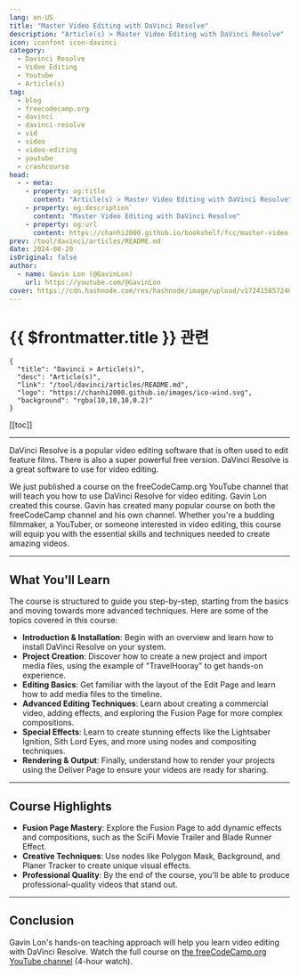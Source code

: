 ```yaml
---
lang: en-US
title: "Master Video Editing with DaVinci Resolve"
description: "Article(s) > Master Video Editing with DaVinci Resolve"
icon: iconfont icon-davinci
category: 
  - Davinci Resolve
  - Video Editing
  - Youtube
  - Article(s)
tag: 
  - blog
  - freecodecamp.org
  - davinci
  - davinci-resolve
  - vid
  - video
  - video-editing
  - youtube
  - crashcourse
head:
  - - meta:
    - property: og:title
      content: "Article(s) > Master Video Editing with DaVinci Resolve"
    - property: og:description`
      content: "Master Video Editing with DaVinci Resolve"
    - property: og:url
      content: https://chanhi2000.github.io/bookshelf/fcc/master-video-editing-with-davinci-resolve.html
prev: /tool/davinci/articles/README.md
date: 2024-08-20
isOriginal: false
author:
  - name: Gavin Lon (@GavinLon)
    url: https://youtube.com/@GavinLon
cover: https://cdn.hashnode.com/res/hashnode/image/upload/v1724158572406/4cd99bcb-c8a7-4898-bc78-1dc0f49bcbe6.png
---
```


# {{ $frontmatter.title }} 관련

```component VPCard
{
  "title": "Davinci > Article(s)",
  "desc": "Article(s)",
  "link": "/tool/davinci/articles/README.md",
  "logo": "https://chanhi2000.github.io/images/ico-wind.svg",
  "background": "rgba(10,10,10,0.2)"
}
```

[[toc]]

---

<SiteInfo
  name="Master Video Editing with DaVinci Resolve"
  desc="DaVinci Resolve is a popular video editing software that is often used to edit feature films. There is also a super powerful free version. DaVinci Resolve is a great software to use for video editing. We just published a course on the freeCodeCamp.or..."
  url="https://freecodecamp.org/news/master-video-editing-with-davinci-resolve/"
  logo="https://cdn.freecodecamp.org/universal/favicons/favicon.ico"
  preview="https://cdn.hashnode.com/res/hashnode/image/upload/v1724158572406/4cd99bcb-c8a7-4898-bc78-1dc0f49bcbe6.png"/>

DaVinci Resolve is a popular video editing software that is often used to edit feature films. There is also a super powerful free version. DaVinci Resolve is a great software to use for video editing.

We just published a course on the freeCodeCamp.org YouTube channel that will teach you how to use DaVinci Resolve for video editing. Gavin Lon created this course. Gavin has created many popular course on both the freeCodeCamp channel and his own channel. Whether you're a budding filmmaker, a YouTuber, or someone interested in video editing, this course will equip you with the essential skills and techniques needed to create amazing videos.

---

## What You'll Learn

The course is structured to guide you step-by-step, starting from the basics and moving towards more advanced techniques. Here are some of the topics covered in this course:

- **Introduction & Installation**: Begin with an overview and learn how to install DaVinci Resolve on your system.
- **Project Creation**: Discover how to create a new project and import media files, using the example of "TravelHooray" to get hands-on experience.
- **Editing Basics**: Get familiar with the layout of the Edit Page and learn how to add media files to the timeline.
- **Advanced Editing Techniques**: Learn about creating a commercial video, adding effects, and exploring the Fusion Page for more complex compositions.
- **Special Effects**: Learn to create stunning effects like the Lightsaber Ignition, Sith Lord Eyes, and more using nodes and compositing techniques.
- **Rendering & Output**: Finally, understand how to render your projects using the Deliver Page to ensure your videos are ready for sharing.

---

## Course Highlights

- **Fusion Page Mastery**: Explore the Fusion Page to add dynamic effects and compositions, such as the SciFi Movie Trailer and Blade Runner Effect.
- **Creative Techniques**: Use nodes like Polygon Mask, Background, and Planer Tracker to create unique visual effects.
- **Professional Quality**: By the end of the course, you'll be able to produce professional-quality videos that stand out.

---

## Conclusion

Gavin Lon's hands-on teaching approach will help you learn video editing with DaVinci Resolve. Watch the full course on [<FontIcon icon="fa-brands fa-tyoutube"/>the freeCodeCamp.org YouTube channel](https://youtu.be/mgCqndlTWFU) (4-hour watch).

<VidStack src="youtube/mgCqndlTWFU" />

